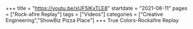 +++
title = "https://youtu.be/xUF5lKxTLE8"
startdate = "2021-08-11"
pages = ["Rock-afire Replay"]
tags = ["Videos"]
categories = ["Creative Engineering","ShowBiz Pizza Place"]
+++
True Colors-Rockafire Replay
